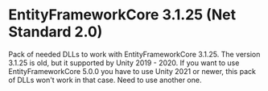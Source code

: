 # EntityFrameworkCore 3.1.25 (Net Standard 2.0)
Pack of needed DLLs to work with EntityFrameworkCore 3.1.25. The version 3.1.25 is old, but it supported by Unity 2019 - 2020. If you want to use EntityFrameworkCore 5.0.0 you have to use Unity 2021 or newer, this pack of DLLs won't work in that case. Need to use another one.
